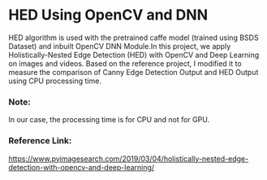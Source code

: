 # HED Using OpenCV and DNN
HED algorithm is used with the pretrained caffe model (trained using BSDS Dataset) and inbuilt OpenCV DNN Module.In this project, we apply Holistically-Nested Edge Detection (HED) with OpenCV and Deep Learning on images and videos. Based on the reference project, I modified it to measure the comparison of Canny Edge Detection Output and HED Output using CPU processing time. 

### Note:
In our case, the processing time is for CPU and not for GPU.
 
### Reference Link: 
https://www.pyimagesearch.com/2019/03/04/holistically-nested-edge-detection-with-opencv-and-deep-learning/
